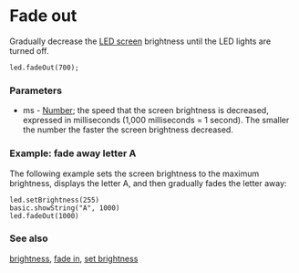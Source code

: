 # Fade out

Gradually decrease the [LED screen](/device/screen) brightness until the LED lights are turned off.

```sig
led.fadeOut(700);
```

### Parameters

* ms - [Number](/reference/types/number); the speed that the screen brightness is decreased, expressed in milliseconds (1,000 milliseconds = 1 second). The smaller the number the faster the screen brightness decreased.

### Example: fade away letter A

The following example sets the screen brightness to the maximum brightness, displays the letter A, and then gradually fades the letter away:

```blocks
led.setBrightness(255)
basic.showString("A", 1000)
led.fadeOut(1000)
```

### See also

[brightness](/reference/led/brightness), [fade in](/reference/led/fade-in), [set brightness](/reference/led/set-brightness)

